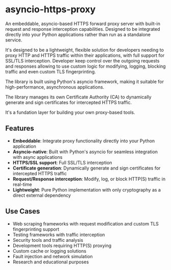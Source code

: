 # asyncio-https-proxy

An embeddable, asyncio-based HTTPS forward proxy server with built-in request and response interception capabilities. Designed to be integrated directly into your Python applications rather than run as a standalone service.

It's designed to be a lightweight, flexible solution for developers needing to proxy HTTP and HTTPS traffic within their applications, with full support for SSL/TLS interception. Developer keep control over the outgoing requests and responses allowing to use custom logic for modifying, logging, blocking traffic and even custom TLS fingerprinting.

The library is built using Python's asyncio framework, making it suitable for high-performance, asynchronous applications.

The library manages its own Certificate Authority (CA) to dynamically generate and sign certificates for intercepted HTTPS traffic.

It's a fundation layer for building your own proxy-based tools.

## Features

- **Embeddable**: Integrate proxy functionality directly into your Python application
- **Asyncio-native**: Built with Python's asyncio for seamless integration with async applications
- **HTTPS/SSL support**: Full SSL/TLS interception
- **Certificate generation**: Dynamically generate and sign certificates for intercepted HTTPS traffic
- **Request/Response interception**: Modify, log, or block HTTP(S) traffic in real-time
- **Lightweight**: Pure Python implementation with only cryptography as a direct external dependency

## Use Cases

- Web scraping frameworks with request modification and custom TLS fingerprinting support
- Testing frameworks with traffic interception
- Security tools and traffic analysis
- Development tools requiring HTTP(S) proxying
- Custom cache or logging solutions
- Fault injection and network simulation
- Research and educational purposes

